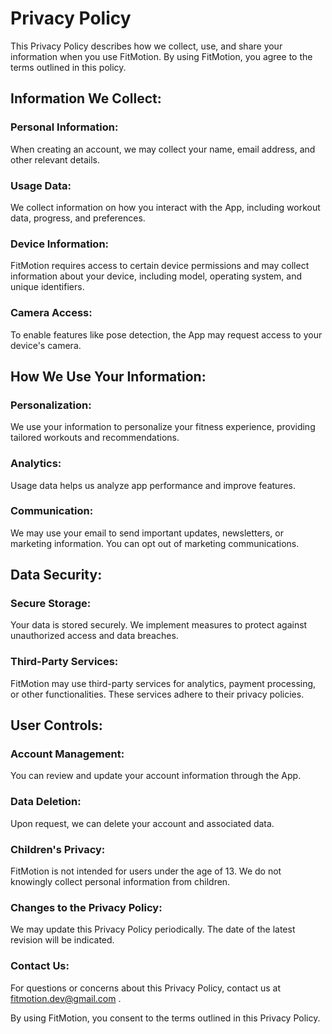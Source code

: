 # Privacy Policy

This Privacy Policy describes how we collect, use, and share your information when you use FitMotion. By using FitMotion, you agree to the terms outlined in this policy.

## Information We Collect:

### Personal Information:
When creating an account, we may collect your name, email address, and other relevant details.

### Usage Data:
We collect information on how you interact with the App, including workout data, progress, and preferences.

### Device Information:
FitMotion requires access to certain device permissions and may collect information about your device, including model, operating system, and unique identifiers.

### Camera Access:
To enable features like pose detection, the App may request access to your device's camera.

## How We Use Your Information:

### Personalization:
We use your information to personalize your fitness experience, providing tailored workouts and recommendations.

### Analytics:
Usage data helps us analyze app performance and improve features.

### Communication:
We may use your email to send important updates, newsletters, or marketing information. You can opt out of marketing communications.

## Data Security:

### Secure Storage:
Your data is stored securely. We implement measures to protect against unauthorized access and data breaches.

### Third-Party Services:
FitMotion may use third-party services for analytics, payment processing, or other functionalities. These services adhere to their privacy policies.

## User Controls:

### Account Management:
You can review and update your account information through the App.

### Data Deletion:
Upon request, we can delete your account and associated data.

### Children's Privacy:
FitMotion is not intended for users under the age of 13. We do not knowingly collect personal information from children.

### Changes to the Privacy Policy:
We may update this Privacy Policy periodically. The date of the latest revision will be indicated.

### Contact Us:
For questions or concerns about this Privacy Policy, contact us at fitmotion.dev@gmail.com .

By using FitMotion, you consent to the terms outlined in this Privacy Policy.
